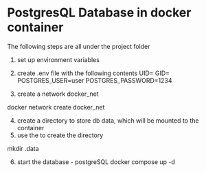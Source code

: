 # PostgresQL Database in docker container

The following steps are all under the project folder

1. set up environment variables
2. create .env file with the following contents
UID=<uid>
GID=<gid>
POSTGRES_USER=user
POSTGRES_PASSWORD=1234


3. create a network docker_net

docker network create docker_net

4. create a directory to store db data, which will be mounted to the container
5. use the <uid> to create the directory

mkdir .data 

6. start the database - postgreSQL
docker compose up -d

